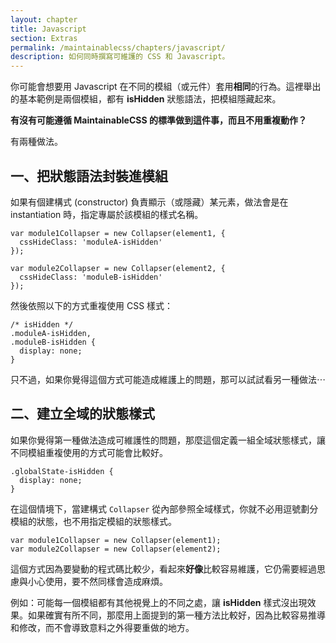 ```yaml
---
layout: chapter
title: Javascript
section: Extras
permalink: /maintainablecss/chapters/javascript/
description: 如何同時撰寫可維護的 CSS 和 Javascript。
---
```


你可能會想要用 Javascript 在不同的模組（或元件）套用**相同**的行為。這裡舉出的基本範例是兩個模組，都有 **isHidden** 狀態語法，把模組隱藏起來。

**有沒有可能遵循 MaintainableCSS 的標準做到這件事，而且不用重複動作？**

有兩種做法。

## 一、把狀態語法封裝進模組

如果有個建構式 (constructor) 負責顯示（或隱藏）某元素，做法會是在 instantiation 時，指定專屬於該模組的樣式名稱。

	var module1Collapser = new Collapser(element1, {
	  cssHideClass: 'moduleA-isHidden'
	});

	var module2Collapser = new Collapser(element2, {
	  cssHideClass: 'moduleB-isHidden'
	});

然後依照以下的方式重複使用 CSS 樣式：

	/* isHidden */
	.moduleA-isHidden,
	.moduleB-isHidden {
      display: none;
	}

只不過，如果你覺得這個方式可能造成維護上的問題，那可以試試看另一種做法⋯

## 二、建立全域的狀態樣式

如果你覺得第一種做法造成可維護性的問題，那麼這個定義一組全域狀態樣式，讓不同模組重複使用的方式可能會比較好。

	.globalState-isHidden {
      display: none;
	}

在這個情境下，當建構式 `Collapser` 從內部參照全域樣式，你就不必用逗號劃分模組的狀態，也不用指定模組的狀態樣式。

	var module1Collapser = new Collapser(element1);
	var module2Collapser = new Collapser(element2);

這個方式因為要變動的程式碼比較少，看起來**好像**比較容易維護，它仍需要經過思慮與小心使用，要不然同樣會造成麻煩。

例如：可能每一個模組都有其他視覺上的不同之處，讓 **isHidden** 樣式沒出現效果。如果確實有所不同，那麼用上面提到的第一種方法比較好，因為比較容易推導和修改，而不會導致意料之外得要重做的地方。

<!-- display: flex vs display: block -->